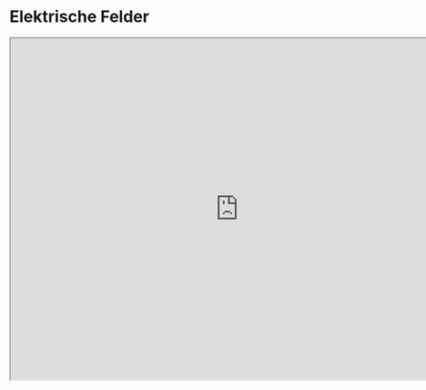 # Elektrische Felder
<iframe src="https://phet.colorado.edu/sims/html/charges-and-fields/latest/charges-and-fields_de.html" width="800" height="600" scrolling="no" allowfullscreen></iframe>